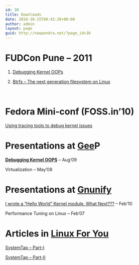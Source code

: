 ```yaml
---
id: 30
title: Downloads
date: 2010-10-15T08:42:28+00:00
author: admin
layout: page
guid: http://neependra.net/?page_id=30
---
```

# FUDCon Pune &#8211; 2011

1. [Debugging Kernel OOPs](http://neependra.net/kernel/Debugging_Kernel_OOPs_FUDCon2011.pdf)
  
2. [Btrfs – The next generation filesystem on Linux](http://neependra.net/kernel/Btrfs_FUDCon2011.pdf)
  
&nbsp;

# Fedora Mini-conf (FOSS.in&#8217;10)

[Using tracing tools to debug kernel issues](http://www.neependra.net/kernel/ftrace-fedora_minconf_fossdotin10.pdf)

# **Presentations at [Gee](http://www.geeksofpune.in/)P**

[**Debugging Kernel OOPS**](http://www.neependra.net/kernel/Debugging_kernel_oops.tar.bz2) &#8211; Aug&#8217;09
  
Virtualization &#8211; May&#8217;08

# **Presentations at [Gnunify](http://gnunify.in/)**

[I wrote a &#8220;Hello World&#8221; Kernel module. What Next???](http://www.neependra.net/kernel/I%20wrote%20a%20%E2%80%9DHello%20World%E2%80%9D%20Kernel%20module.%20What%20Next%3f%3f%3f.pdf) &#8211; Feb&#8217;10
  
Performance Tuning on Linux &#8211; Feb&#8217;07

# Articles in [Linux For You](http://lfymag.com)

[SystemTap &#8211; Part-I](http://neependra.net/kernel/Systemtap-I.pdf)
  
[SystemTap &#8211; Part-II](http://www.neependra.net/kernel/SystemTap-II.pdf)